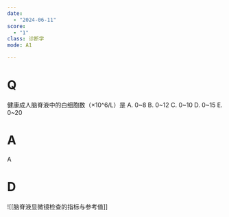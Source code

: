 ```yaml
---
date:
  - "2024-06-11"
score:
  - "1"
class: 诊断学
mode: A1

---
```



# Q
健康成人脑脊液中的白细胞数（×10^6/L）是
A. 0~8 B. 0~12 C. 0~10
D. 0~15 E. 0~20

# A

A


# D
![[脑脊液显微镜检查的指标与参考值]]